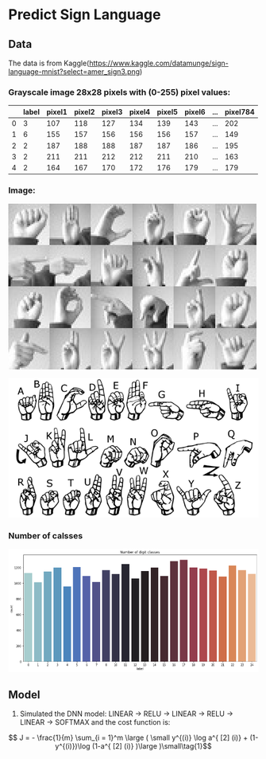 # Predict Sign Language

## Data

The data is from Kaggle(https://www.kaggle.com/datamunge/sign-language-mnist?select=amer_sign3.png)

### Grayscale image 28x28 pixels with (0-255) pixel values:

||label|pixel1|pixel2|pixel3|pixel4|pixel5|pixel6|...|pixel784|
| --- | --- | --- | --- | --- | --- | --- | --- | --- | --- |
|0|3|107|118|127|134|139|143|...|202|
|1|6|155|157|156|156|156|157|...|149|
|2|2|187|188|188|187|187|186|...|195|
|3|2|211|211|212|212|211|210|...|163|
|4|2|164|167|170|172|176|179|...|179|

### Image:

![sign1](https://github.com/Martinyeh81/CNN/blob/main/images/amer_sign3.png)

![sign2](https://github.com/Martinyeh81/CNN/blob/main/images/american_sign_language.png)

### Number of calsses

![sign3](https://github.com/Martinyeh81/CNN/blob/main/images/number_classes.png)

## Model

1. Simulated the DNN model: LINEAR -> RELU -> LINEAR -> RELU -> LINEAR -> SOFTMAX and the cost function is:

$$ J = - \frac{1}{m}  \sum_{i = 1}^m  \large ( \small y^{(i)} \log a^{ [2] (i)} + (1-y^{(i)})\log (1-a^{ [2] (i)} )\large )\small\tag{1}$$



